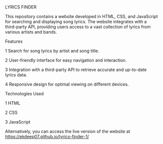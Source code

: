LYRICS FINDER
  
  This repository contains a website developed in HTML, CSS, and JavaScript for searching and displaying song lyrics. The website integrates with a third-party API, providing users access to a vast collection of lyrics from various artists and bands.

Features

  1 Search for song lyrics by artist and song title.
  
  2 User-friendly interface for easy navigation and interaction.
  
  3 Integration with a third-party API to retrieve accurate and up-to-date lyrics data.
  
  4 Responsive design for optimal viewing on different devices.

Technologies Used

  1 HTML

  2 CSS
  
  3 JavaScript

  Alternatively, you can access the live version of the website at https://ekdeep07.github.io/lyrics-finder-1/
 
